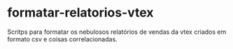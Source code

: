 # formatar-relatorios-vtex
Scritps para formatar os nebulosos relatórios de vendas da vtex criados em formato csv e coisas correlacionadas.

